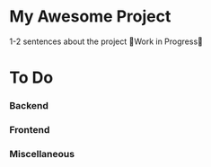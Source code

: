 # My Awesome Project
1-2 sentences about the project
🚧Work in Progress🚧
 
# To Do
### Backend

### Frontend

### Miscellaneous

